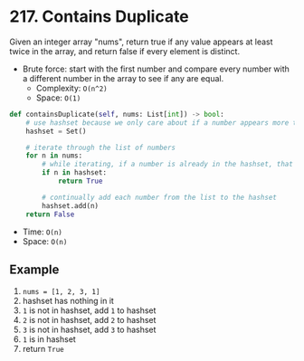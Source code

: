 # 217. Contains Duplicate

Given an integer array "nums", return true if any value appears at least twice in the array, and return false if every element is distinct.
- Brute force: start with the first number and compare every number with a different number in the array to see if any are equal.
    - Complexity: `O(n^2)`
    - Space: `O(1)`

```python
def containsDuplicate(self, nums: List[int]) -> bool:
    # use hashset because we only care about if a number appears more than once
    hashset = Set()

    # iterate through the list of numbers
    for n in nums:
        # while iterating, if a number is already in the hashset, that means that number appeared again, so return true
        if n in hashset:
            return True

        # continually add each number from the list to the hashset
        hashset.add(n)
    return False
```
- Time: `O(n)`
- Space: `O(n)`

## Example

1. `nums = [1, 2, 3, 1]`
2. hashset has nothing in it
3. `1` is not in hashset, add `1` to hashset
4. `2` is not in hashset, add `2` to hashset
5. `3` is not in hashset, add `3` to hashset
6. `1` is in hashset
7. return `True`